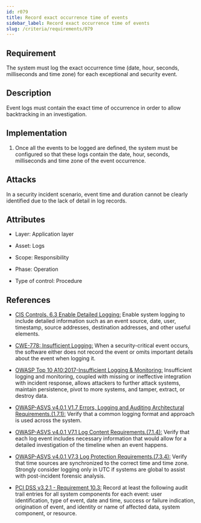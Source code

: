 ```yaml
---
id: r079
title: Record exact occurrence time of events
sidebar_label: Record exact occurrence time of events
slug: /criteria/requirements/079
---
```


## Requirement

The system must log
the exact occurrence time
(date, hour, seconds, milliseconds and time zone)
for each exceptional
and security event.

## Description

Event logs
must contain the exact time of occurrence
in order to allow backtracking
in an investigation.

## Implementation

1. Once all the events
  to be logged are defined,
  the system must be configured
  so that these logs contain the date,
  hour, seconds, milliseconds
  and time zone of the event occurrence.

## Attacks

In a security incident scenario,
event time and duration
cannot be clearly identified
due to the lack of detail in log records.

## Attributes

- Layer: Application layer

- Asset: Logs

- Scope: Responsibility

- Phase: Operation

- Type of control: Procedure

## References

- [CIS Controls. 6.3 Enable Detailed Logging:](https://www.cisecurity.org/controls/)
  Enable system logging
  to include detailed information
  such as an event source,
  date, user, timestamp,
  source addresses, destination addresses,
  and other useful elements.

- [CWE-778: Insufficient Logging:](https://cwe.mitre.org/data/definitions/778.html)
  When a security-critical event occurs,
  the software either does not record the event
  or omits important details
  about the event when logging it.

- [OWASP Top 10 A10:2017-Insufficient Logging & Monitoring:](https://owasp.org/www-project-top-ten/OWASP_Top_Ten_2017/Top_10-2017_A10-Insufficient_Logging%252526Monitoring)
  Insufficient logging and monitoring,
  coupled with missing
  or ineffective integration
  with incident response,
  allows attackers to further attack systems,
  maintain persistence,
  pivot to more systems,
  and tamper, extract,
  or destroy data.

- [OWASP-ASVS v4.0.1 V1.7 Errors, Logging and Auditing Architectural Requirements.(1.7.1):](https://owasp.org/www-pdf-archive/OWASP_Application_Security_Verification_Standard_4.0-en.pdf)
  Verify that a common logging format
  and approach is used across the system.

- [OWASP-ASVS v4.0.1 V7.1 Log Content Requirements.(7.1.4):](https://owasp.org/www-pdf-archive/OWASP_Application_Security_Verification_Standard_4.0-en.pdf)
  Verify that each log event
  includes necessary information
  that would allow for a detailed investigation
  of the timeline
  when an event happens.

- [OWASP-ASVS v4.0.1 V7.3 Log Protection Requirements.(7.3.4):](https://owasp.org/www-pdf-archive/OWASP_Application_Security_Verification_Standard_4.0-en.pdf)
  Verify that time sources
  are synchronized to the correct time
  and time zone.
  Strongly consider logging only
  in UTC if systems are global to assist
  with post-incident forensic analysis.

- [PCI DSS v3.2.1 - Requirement 10.3:](https://www.pcisecuritystandards.org/documents/PCI_DSS_v3-2-1.pdf)
  Record at least the following audit trail entries
  for all system components
  for each event: user identification,
  type of event, date and time,
  success or failure indication,
  origination of event,
  and identity or name of affected data,
  system component, or resource.

